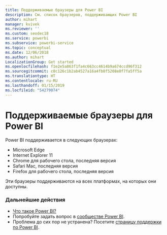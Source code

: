 ```yaml
---
title: Поддерживаемые браузеры для Power BI
description: См. список браузеров, поддерживающих Power BI
author: mihart
manager: kvivek
ms.reviewer: ''
ms.custom: seodec18
ms.service: powerbi
ms.subservice: powerbi-service
ms.topic: conceptual
ms.date: 12/06/2018
ms.author: mihart
LocalizationGroup: Get started
ms.openlocfilehash: f1e2e5a863f1fa4c663cc4614b9a674ccd96f312
ms.sourcegitcommit: c8c126c1b2ab4527a16a4fb8f5208e0f7fa5ff5a
ms.translationtype: HT
ms.contentlocale: ru-RU
ms.lasthandoff: 01/15/2019
ms.locfileid: "54279074"
---
```

# <a name="supported-browsers-for-power-bi"></a>Поддерживаемые браузеры для Power BI
Power BI поддерживается в следующих браузерах:

* Microsoft Edge
* Internet Explorer 11
* Chrome для рабочего стола, последняя версия
* Safari Mac, последняя версия
* Firefox для рабочего стола, последняя версия

Эти браузеры поддерживаются на всех платформах, на которых они доступны.

### <a name="next-steps"></a>Дальнейшие действия
* [Что такое Power BI?](../power-bi-overview.md)
* Попробуйте задать вопрос в [сообществе Power BI](http://community.powerbi.com/).
* Проблема до сих пор не устранена? Посетите [страницу поддержки по Power BI](https://powerbi.microsoft.com/support/).

